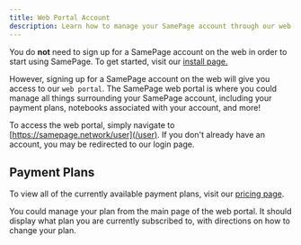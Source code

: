 ```yaml
---
title: Web Portal Account
description: Learn how to manage your SamePage account through our web portal
---
```


You do **not** need to sign up for a SamePage account on the web in order to start using SamePage. To get started, visit our [install page.](/install)

However, signing up for a SamePage account on the web will give you access to our `web portal`. The SamePage web portal is where you could manage all things surrounding your SamePage account, including your payment plans, notebooks associated with your account, and more!

To access the web portal, simply navigate to [https://samepage.network/user](/user). If you don't already have an account, you may be redirected to our login page.

## Payment Plans

To view all of the currently available payment plans, visit our [pricing page](/pricing).

You could manage your plan from the main page of the web portal. It should display what plan you are currently subscribed to, with directions on how to change your plan.
